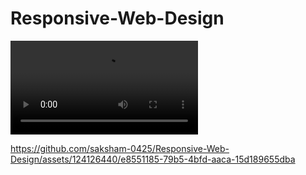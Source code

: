 # Responsive-Web-Design

<video src="https://github.com/saksham-0425/Responsive-Web-Design/assets/124126440/af72d01a-cb7a-4e57-a57c-1de24ab80ae1" autoplay></video>



https://github.com/saksham-0425/Responsive-Web-Design/assets/124126440/e8551185-79b5-4bfd-aaca-15d189655dba





